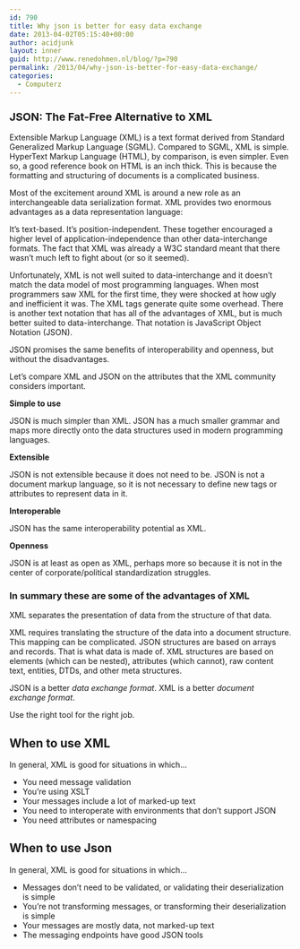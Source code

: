 ```yaml
---
id: 790
title: Why json is better for easy data exchange
date: 2013-04-02T05:15:40+00:00
author: acidjunk
layout: inner
guid: http://www.renedohmen.nl/blog/?p=790
permalink: /2013/04/why-json-is-better-for-easy-data-exchange/
categories:
  - Computerz
---
```

### <span style="font-size: 1.17em;">JSON: The Fat-Free Alternative to XML</span>

Extensible Markup Language (XML) is a text format derived from Standard Generalized Markup Language (SGML). Compared to SGML, XML is simple. HyperText Markup Language (HTML), by comparison, is even simpler. Even so, a good reference book on HTML is an inch thick. This is because the formatting and structuring of documents is a complicated business.

Most of the excitement around XML is around a new role as an interchangeable data serialization format. XML provides two enormous advantages as a data representation language:

It&#8217;s text-based. It&#8217;s position-independent. These together encouraged a higher level of application-independence than other data-interchange formats. The fact that XML was already a W3C standard meant that there wasn&#8217;t much left to fight about (or so it seemed).

Unfortunately, XML is not well suited to data-interchange and it doesn&#8217;t match the data model of most programming languages. When most programmers saw XML for the first time, they were shocked at how ugly and inefficient it was. The XML tags generate quite some overhead. There is another text notation that has all of the advantages of XML, but is much better suited to data-interchange. That notation is JavaScript Object Notation (JSON).

JSON promises the same benefits of interoperability and openness, but without the disadvantages.

Let&#8217;s compare XML and JSON on the attributes that the XML community considers important.

**Simple to use**

JSON is much simpler than XML. JSON has a much smaller grammar and maps more directly onto the data structures used in modern programming languages.

**Extensible**

JSON is not extensible because it does not need to be. JSON is not a document markup language, so it is not necessary to define new tags or attributes to represent data in it.

**Interoperable**

JSON has the same interoperability potential as XML.

**Openness**

JSON is at least as open as XML, perhaps more so because it is not in the center of corporate/political standardization struggles.

### In summary these are some of the advantages of XML

XML separates the presentation of data from the structure of that data.

XML requires translating the structure of the data into a document structure. This mapping can be complicated. JSON structures are based on arrays and records. That is what data is made of. XML structures are based on elements (which can be nested), attributes (which cannot), raw content text, entities, DTDs, and other meta structures.

JSON is a better _data exchange format_. XML is a better _document exchange format_.

Use the right tool for the right job.

## When to use XML

In general, XML is good for situations in which&#8230;

  * You need message validation
  * You&#8217;re using XSLT
  * Your messages include a lot of marked-up text
  * You need to interoperate with environments that don&#8217;t support JSON
  * You need attributes or namespacing

## When to use Json

In general, XML is good for situations in which&#8230;

  * Messages don&#8217;t need to be validated, or validating their deserialization is simple
  * You&#8217;re not transforming messages, or transforming their deserialization is simple
  * Your messages are mostly data, not marked-up text
  * The messaging endpoints have good JSON tools